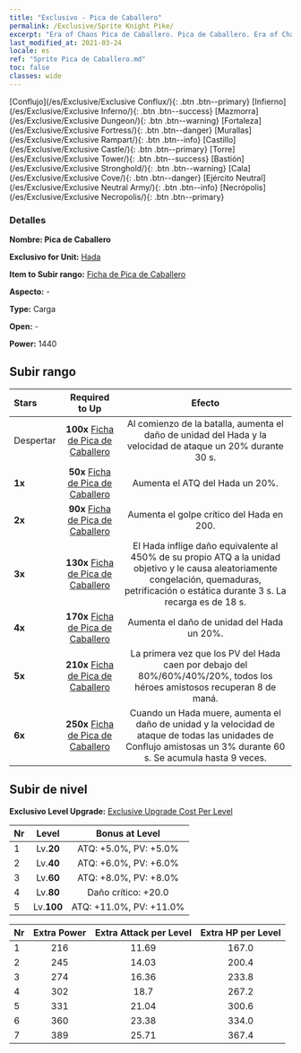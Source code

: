 ```yaml
---
title: "Exclusivo - Pica de Caballero"
permalink: /Exclusive/Sprite Knight Pike/
excerpt: "Era of Chaos Pica de Caballero. Pica de Caballero. Era of Chaos Exclusivo Pica de Caballero. Hada Exclusivo."
last_modified_at: 2021-03-24
locale: es
ref: "Sprite Pica de Caballero.md"
toc: false
classes: wide
---
```

 [Conflujo](/es/Exclusive/Exclusive Conflux/){: .btn .btn--primary} [Infierno](/es/Exclusive/Exclusive Inferno/){: .btn .btn--success} [Mazmorra](/es/Exclusive/Exclusive Dungeon/){: .btn .btn--warning} [Fortaleza](/es/Exclusive/Exclusive Fortress/){: .btn .btn--danger} [Murallas](/es/Exclusive/Exclusive Rampart/){: .btn .btn--info} [Castillo](/es/Exclusive/Exclusive Castle/){: .btn .btn--primary} [Torre](/es/Exclusive/Exclusive Tower/){: .btn .btn--success} [Bastión](/es/Exclusive/Exclusive Stronghold/){: .btn .btn--warning} [Cala](/es/Exclusive/Exclusive Cove/){: .btn .btn--danger} [Ejército Neutral](/es/Exclusive/Exclusive Neutral Army/){: .btn .btn--info} [Necrópolis](/es/Exclusive/Exclusive Necropolis/){: .btn .btn--primary} 

### Detalles
 **Nombre: Pica de Caballero** 

 **Exclusivo for Unit:** [Hada](/es/units/Sprite/) 

 **Item to Subir rango:** [Ficha de Pica de Caballero](/es/Items/con_916/)

 **Aspecto:** -

 **Type:** Carga

 **Open:** -

 **Power:** 1440

## Subir rango

  |     Stars    |  Required to Up | Efecto |
  |:-------------|:---------------:|:---------------:|
  |  Despertar  | **100x** [Ficha de Pica de Caballero](/es/Items/con_916/) | Al comienzo de la batalla, aumenta el daño de unidad del Hada y la velocidad de ataque un 20% durante 30 s. |
  | **1x** <i class="fas fa-star"/> | **50x** [Ficha de Pica de Caballero](/es/Items/con_916/) | Aumenta el ATQ del Hada un 20%. |
  | **2x** <i class="fas fa-star"/> | **90x** [Ficha de Pica de Caballero](/es/Items/con_916/) | Aumenta el golpe crítico del Hada en 200. |
  | **3x** <i class="fas fa-star"/> | **130x** [Ficha de Pica de Caballero](/es/Items/con_916/) | El Hada inflige daño equivalente al 450% de su propio ATQ a la unidad objetivo y le causa aleatoriamente congelación, quemaduras, petrificación o estática durante 3 s. La recarga es de 18 s. |
  | **4x** <i class="fas fa-star"/> | **170x** [Ficha de Pica de Caballero](/es/Items/con_916/) | Aumenta el daño de unidad del Hada un 20%. |
  | **5x** <i class="fas fa-star"/> | **210x** [Ficha de Pica de Caballero](/es/Items/con_916/) | La primera vez que los PV del Hada caen por debajo del 80%/60%/40%/20%, todos los héroes amistosos recuperan 8 de maná. |
  | **6x** <i class="fas fa-star"/> | **250x** [Ficha de Pica de Caballero](/es/Items/con_916/) | Cuando un Hada muere, aumenta el daño de unidad y la velocidad de ataque de todas las unidades de Conflujo amistosas un 3% durante 60 s. Se acumula hasta 9 veces. |


## Subir de nivel
 **Exclusivo Level Upgrade:** [Exclusive Upgrade Cost Per Level](/Exclusive/ExclusiveUpgradeCostPerLevel/)

  |  Nr  |   Level  | Bonus at Level |
  |:-----|:--------:|:--------------:|
  | 1 | Lv.**20** | ATQ: +5.0%, PV: +5.0% |
  | 2 | Lv.**40** | ATQ: +6.0%, PV: +6.0% |
  | 3 | Lv.**60** | ATQ: +8.0%, PV: +8.0% |
  | 4 | Lv.**80** | Daño crítico: +20.0 |
  | 5 | Lv.**100** | ATQ: +11.0%, PV: +11.0% |


  |  Nr  |  Extra Power | Extra Attack per Level | Extra HP per Level |
  |:-----|:--------:|:--------:|:--------:|
  | 1 | 216 | 11.69 | 167.0 |
  | 2 | 245 | 14.03 | 200.4 |
  | 3 | 274 | 16.36 | 233.8 |
  | 4 | 302 | 18.7 | 267.2 |
  | 5 | 331 | 21.04 | 300.6 |
  | 6 | 360 | 23.38 | 334.0 |
  | 7 | 389 | 25.71 | 367.4 |


